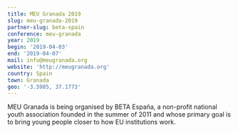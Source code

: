 ```yaml
---
title: MEU Granada 2019
slug: meu-granada-2019
partner-slug: beta-spain
conference: meu-granada
year: 2019
begin: '2019-04-03'
end: '2019-04-07'
mail: info@meugranada.org
website: 'http://meugranada.org'
country: Spain
town: Granada
geo: '-3.5985, 37.1773'
---
```

MEU Granada is being organised by BETA España, a non-profit national youth association founded in the summer of 2011 and whose primary goal is to bring young people closer to how EU institutions work.
